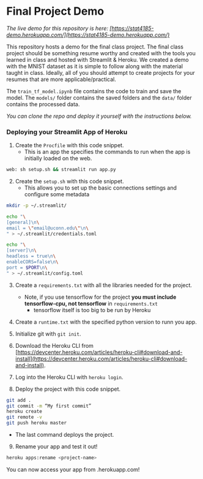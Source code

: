 # Final Project Demo

*The live demo for this repository is here: [https://stat4185-demo.herokuapp.com/](https://stat4185-demo.herokuapp.com/)*

This repository hosts a demo for the final class project. The final class project should be something resume worthy and created with the tools you learned in class and hosted with Streamlit & Heroku. We created a demo with the MNIST dataset as it is simple to follow along with the material taught in class. Ideally, all of you should attempt to create projects for your resumes that are more applicable/practical. 

The `train_tf_model.ipynb` file contains the code to train and save the model. The `models/` folder contains the saved folders and the `data/` folder contains the processed data.

*You can clone the repo and deploy it yourself with the instructions below.*

### Deploying your Streamlit App of Heroku

1. Create the `Procfile` with this code snippet. 
    - This is an app the specifies the commands to run when the app is initially loaded on the web. 

```bash
web: sh setup.sh && streamlit run app.py
```

2. Create the `setup.sh` with this code snippet. 
    - This allows you to set up the basic connections settings and configure some metadata

```bash
mkdir -p ~/.streamlit/

echo "\
[general]\n\
email = \"email@uconn.edu\"\n\
" > ~/.streamlit/credentials.toml

echo "\
[server]\n\
headless = true\n\
enableCORS=false\n\
port = $PORT\n\
" > ~/.streamlit/config.toml
```

3. Create a `requirements.txt` with all the libraries needed for the project.
    - Note, if you use tensorflow for the project **you must include tensorflow-cpu, not tensorflow** in `requirements.txt`
        - tensorflow itself is too big to be run by Heroku

4. Create a `runtime.txt` with the specified python version to runn you app.

5. Initialize git with `git init`.

6. Download the Heroku CLI from [https://devcenter.heroku.com/articles/heroku-cli#download-and-install](https://devcenter.heroku.com/articles/heroku-cli#download-and-install).

7. Log into the Heroku CLI with `heroku login`.

8. Deploy the project with this code snippet. 

```bash
git add .
git commit -m “My first commit”
heroku create
git remote -v
git push heroku master
```

- The last command deploys the project.

9. Rename your app and test it out!

```bash
heroku apps:rename <project-name>
```

You can now access your app from <project-name>.herokuapp.com!